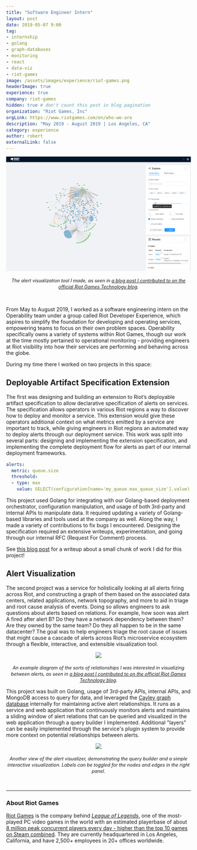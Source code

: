 ```yaml
---
title: "Software Engineer Intern"
layout: post
date: 2019-05-07 9:00
tag:
- internship
- golang
- graph-databases
- monitoring
- react
- data-viz
- riot-games
image: /assets/images/experience/riot-games.png
headerImage: true
experience: true
company: riot-games
hidden: true # don't count this post in blog pagination
organization: "Riot Games, Inc"
orgLink: https://www.riotgames.com/en/who-we-are
description: "May 2019 - August 2019 | Los Angeles, CA"
category: experience
author: robert
externalLink: false
---
```


<p align="center">
    <img src="/assets/images/posts/riot-alerts-explorer-wide.png" />
</p>

<p align="center">
    <i style="font-size:90%;">
    The alert visualization tool I made, as seen in
    <a href="https://technology.riotgames.com/news/technology-interns-riot-games">
    a blog post I contributed to on the official Riot Games Technology blog</a>.
    </i>
</p>

<br />

From May to August 2019, I worked as a software engineering intern on the Operability team under
a group called Riot Developer Experience, which aspires to simplify the foundation for developing
and operating services, empowering teams to focus on their own problem spaces.
Operability specifically owns a variety of systems within Riot Games, though our work at the time mostly
pertained to operational monitoring - providing engineers at Riot visibility into how their
services are performing and behaving across the globe.

During my time there I worked on two projects in this space:

## Deployable Artifact Specification Extension

The first was designing and building an extension to Riot’s deployable artifact specification to allow declarative specification of alerts on services. The specification allows operators in various Riot regions a way to discover how to deploy and monitor a service. This extension would give these operators additional context on what metrics emitted by a service are important to track, while giving engineers in Riot regions an automated way to deploy alerts through our deployment service. This work was split into several parts: designing and implementing the extension specification, and implementing the complete deployment flow for alerts as part of our internal deployment frameworks.

```yml
alerts:
  metric: queue.size
  threshold:
  - type: max
    value: SELECT(configuration[name='my_queue.max_queue_size'].value) * 0.75
```

This project used Golang for integrating with our Golang-based deployment orchestrator, configuration manipulation, and usage of both 3rd-party and internal APIs to manipulate data. It required updating a variety of Golang-based libraries and tools used at the company as well. Along the way, I made a variety of contributions to fix bugs I encountered. Designing the specification required an extensive writeups, experimentation, and going through our internal RFC (Request For Comment) process.

See [this blog post](/evaluable-expressions) for a writeup about a small chunk of work I did for this project!

## Alert Visualization

The second project was a service for holistically looking at all alerts firing across Riot, and constructing a graph of them based on the associated data centers, related applications, network topography, and more to aid in triage and root cause analysis of events. Doing so allows engineers to ask questions about alerts based on relations. For example, how soon was alert A fired after alert B? Do they have a network dependency between them? Are they owned by the same team? Do they all happen to be in the same datacenter? The goal was to help engineers triage the root cause of issues that might cause a cascade of alerts across Riot’s microservice ecosystem through a flexible, interactive, and extensible visualization tool.

<p align="center">
    <img src="https://technology.riotgames.com/sites/default/files/intern12-robert3.png" width="70%" />
</p>

<p align="center">
    <i style="font-size:90%;">
    An example diagram of the sorts of relationships I was interested in visualizing between alerts, as seen in
    <a href="https://technology.riotgames.com/news/technology-interns-riot-games">
    a blog post I contributed to on the official Riot Games Technology blog</a>.
    </i>
</p>

This project was built on Golang, usage of 3rd-party APIs, internal APIs, and MongoDB access to query for data, and leveraged the [Cayley graph database](https://github.com/cayleygraph/cayley) internally for maintaining active alert relationships. It runs as a service and web application that continuously monitors alerts and maintains a sliding window of alert relations that can be queried and visualized in the web application through a query builder I implemented. Additional "layers" can be easily implemented through the service's plugin system to provide more context on potential relationships between alerts.

<p align="center">
    <img src="https://technology.riotgames.com/sites/default/files/intern11-robert2.png" />
</p>

<p align="center">
    <i style="font-size:90%;">
    Another view of the alert visualizer, demonstrating the query builder and a simple interactive visualization.
    Labels can be toggled for the nodes and edges in the right panel.
    </i>
</p>

<br />

<hr />

### About Riot Games

[Riot Games](https://www.riotgames.com/en/who-we-are) is the company behind
*[League of Legends](https://na.leagueoflegends.com/en/)*, one of the most-played
PC video games in the world with an estimated playerbase of about
[8 million peak concurrent players every day - higher than the top 10 games on Steam combined](https://na.leagueoflegends.com/en/news/game-updates/special-event/join-us-oct-15th-celebrate-10-years-league). 
They are currently headquartered in Los Angeles, California, and have 2,500+
employees in 20+ offices worldwide.
